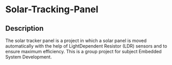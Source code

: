 # Solar-Tracking-Panel

## Description
The solar tracker panel is a project in which a solar panel is moved automatically with the help of LightDependent Resistor (LDR) sensors and to ensure maximum efficiency. This is a group project for subject Embedded System Development. 
